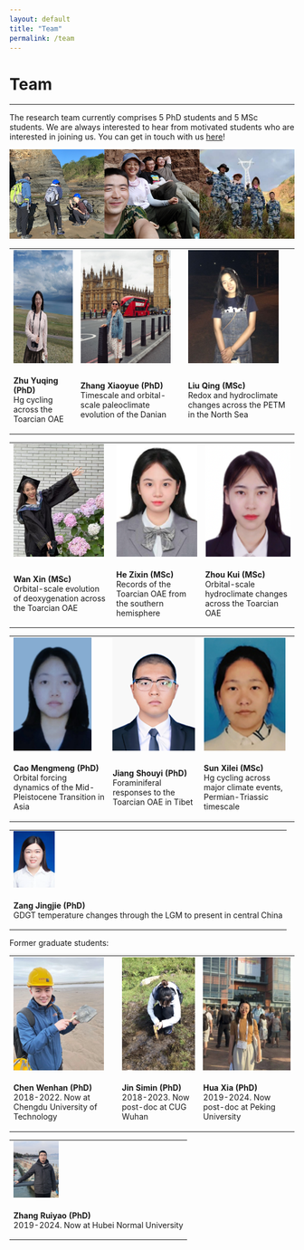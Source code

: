 ```yaml
---
layout: default
title: "Team"
permalink: /team
---
```

<!-- Google tag (gtag.js) -->
<script async src="https://www.googletagmanager.com/gtag/js?id=G-1KXMJR6E0L"></script>
<script>
  window.dataLayer = window.dataLayer || [];
  function gtag(){dataLayer.push(arguments);}
  gtag('js', new Date());

  gtag('config', 'G-1KXMJR6E0L');
</script>
# Team
* * *
The research team currently comprises 5 PhD students and 5 MSc students. We are always interested to hear from motivated students who are interested in joining us. You can get in touch with us [here](mailto:davidkemp@cug.edu.cn)!

<img src="/images/teamfieldwork.png" alt="Team fieldwork">

<table>
    <tr>
        <td>
            <img src="/images/zhuyuqing_pic.jpg" alt="Zhu Yuqing" height="200">
        </td>
        <td>
            <img src="/images/zhangxiaoyue_pic.jpg" alt="Zhang Xiaoyue" height="200">
        </td>
        <td>
            <img src="/images/liuqing_pic.jpg" alt="Liu Qing" height="200">
        </td>
    </tr>
    <tr>
        <td valign="left">
            <p><b>Zhu Yuqing (PhD)</b><br>Hg cycling across the Toarcian OAE</p>
        </td>  
        <td valign="left">
            <p><b>Zhang Xiaoyue (PhD)</b><br>Timescale and orbital-scale paleoclimate evolution of the Danian</p>
        </td>
        <td valign="left">
            <p><b>Liu Qing (MSc)</b><br>Redox and hydroclimate changes across the PETM in the North Sea</p>
        </td>
    </tr>
</table>
<table>
    <tr>
        <td>
            <img src="/images/wanxin_pic.jpg" alt="Wan Xin" height="200">
        </td>
        <td>
            <img src="/images/hezixin.png" alt="He Zixin" height="200">
        </td>
        <td>
            <img src="/images/zhoukui.png" alt="Zhou Kui" height="200">
        </td>
    </tr>
    <tr>
        <td valign="left">
            <p><b>Wan Xin (MSc)</b><br>Orbital-scale evolution of deoxygenation across the Toarcian OAE</p>
        </td>  
        <td valign="left">
            <p><b>He Zixin (MSc)</b><br>Records of the Toarcian OAE from the southern hemisphere</p>
        </td>
        <td valign="left">
            <p><b>Zhou Kui (MSc)</b><br>Orbital-scale hydroclimate changes across the Toarcian OAE</p>
        </td>
    </tr>
</table>
<table>
    <tr>
        <td>
            <img src="/images/caomengmeng.png" alt="Cao Mengmeng" height="200">
        </td>
        <td>
            <img src="/images/jiangshouyi.png" alt="Jiang Shouyi" height="200">
        </td>
        <td>
            <img src="/images/sunxilei.png" alt="Sun Xilei" height="200">
        </td>
    </tr>
    <tr>
        <td valign="left">
            <p><b>Cao Mengmeng (PhD)</b><br>Orbital forcing dynamics of the Mid-Pleistocene Transition in Asia</p>
        </td>  
        <td valign="left">
            <p><b>Jiang Shouyi (PhD)</b><br>Foraminiferal responses to the Toarcian OAE in Tibet</p>
        </td>
        <td valign="left">
            <p><b>Sun Xilei (MSc)</b><br>Hg cycling across major climate events, Permian-Triassic timescale</p>
        </td>
    </tr>
</table>
<table>
    <tr>
        <td>
            <img src="/images/zangjingjie.png" alt="Zang Jingie" height="100">
        </td>
    </tr>
    <tr> 
        <td valign="left">
            <p><b>Zang Jingjie (PhD)</b><br>GDGT temperature changes through the LGM to present in central China</p>
        </td>
   </tr>
</table>

Former graduate students:

<table>
    <tr>
        <td>
            <img src="/images/chenwenhan_pic.jpg" alt="Chen Wenhan" height="200">
        </td>
        <td>
            <img src="/images/jinsimin_pic.jpg" alt="Jin Simin" height="200">
        </td>
        <td>
            <img src="/images/huaxia_pic.jpg" alt="Hua Xia" height="200">
        </td>
    </tr>
    <tr>
        <td valign="left">
            <p><b>Chen Wenhan (PhD)</b><br>2018-2022. Now at Chengdu University of Technology</p>
        </td>  
        <td valign="left">
            <p><b>Jin Simin (PhD)</b><br>2018-2023. Now post-doc at CUG Wuhan</p>
        </td>
        <td valign="left">
            <p><b>Hua Xia (PhD)</b><br>2019-2024. Now post-doc at Peking University</p>
        </td>
    </tr>
</table>
<table>
    <tr>
        <td>
            <img src="/images/zhangruiyao_pic.jpg" alt="Zhang Ruiyao" height="100">
        </td>
    </tr>
    <tr> 
        <td valign="left">
            <p><b>Zhang Ruiyao (PhD)</b><br>2019-2024. Now at Hubei Normal University</p>
        </td>
   </tr>
</table>
